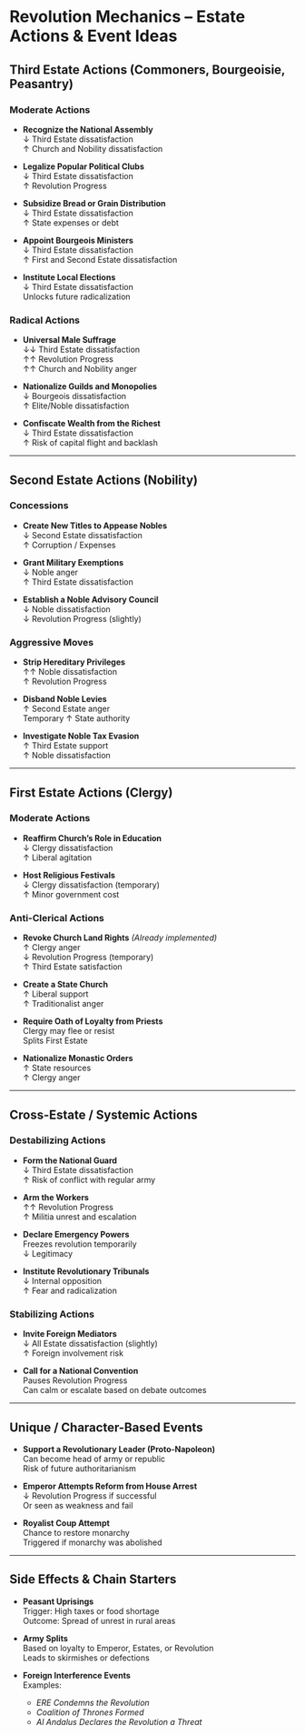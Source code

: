 # Revolution Mechanics – Estate Actions & Event Ideas

## Third Estate Actions (Commoners, Bourgeoisie, Peasantry)

### Moderate Actions
- **Recognize the National Assembly**  
  ↓ Third Estate dissatisfaction  
  ↑ Church and Nobility dissatisfaction

- **Legalize Popular Political Clubs**  
  ↓ Third Estate dissatisfaction  
  ↑ Revolution Progress

- **Subsidize Bread or Grain Distribution**  
  ↓ Third Estate dissatisfaction  
  ↑ State expenses or debt

- **Appoint Bourgeois Ministers**  
  ↓ Third Estate dissatisfaction  
  ↑ First and Second Estate dissatisfaction

- **Institute Local Elections**  
  ↓ Third Estate dissatisfaction  
  Unlocks future radicalization

### Radical Actions
- **Universal Male Suffrage**  
  ↓↓ Third Estate dissatisfaction  
  ↑↑ Revolution Progress  
  ↑↑ Church and Nobility anger

- **Nationalize Guilds and Monopolies**  
  ↓ Bourgeois dissatisfaction  
  ↑ Elite/Noble dissatisfaction

- **Confiscate Wealth from the Richest**  
  ↓ Third Estate dissatisfaction  
  ↑ Risk of capital flight and backlash

---

## Second Estate Actions (Nobility)

### Concessions
- **Create New Titles to Appease Nobles**  
  ↓ Second Estate dissatisfaction  
  ↑ Corruption / Expenses

- **Grant Military Exemptions**  
  ↓ Noble anger  
  ↑ Third Estate dissatisfaction

- **Establish a Noble Advisory Council**  
  ↓ Noble dissatisfaction  
  ↓ Revolution Progress (slightly)

### Aggressive Moves
- **Strip Hereditary Privileges**  
  ↑↑ Noble dissatisfaction  
  ↑ Revolution Progress

- **Disband Noble Levies**  
  ↑ Second Estate anger  
  Temporary ↑ State authority

- **Investigate Noble Tax Evasion**  
  ↑ Third Estate support  
  ↑ Noble dissatisfaction

---

## First Estate Actions (Clergy)

### Moderate Actions
- **Reaffirm Church’s Role in Education**  
  ↓ Clergy dissatisfaction  
  ↑ Liberal agitation

- **Host Religious Festivals**  
  ↓ Clergy dissatisfaction (temporary)  
  ↑ Minor government cost

### Anti-Clerical Actions
- **Revoke Church Land Rights** *(Already implemented)*  
  ↑ Clergy anger  
  ↓ Revolution Progress (temporary)  
  ↑ Third Estate satisfaction

- **Create a State Church**  
  ↑ Liberal support  
  ↑ Traditionalist anger

- **Require Oath of Loyalty from Priests**  
  Clergy may flee or resist  
  Splits First Estate

- **Nationalize Monastic Orders**  
  ↑ State resources  
  ↑ Clergy anger

---

## Cross-Estate / Systemic Actions

### Destabilizing Actions
- **Form the National Guard**  
  ↓ Third Estate dissatisfaction  
  ↑ Risk of conflict with regular army

- **Arm the Workers**  
  ↑↑ Revolution Progress  
  ↑ Militia unrest and escalation

- **Declare Emergency Powers**  
  Freezes revolution temporarily  
  ↓ Legitimacy

- **Institute Revolutionary Tribunals**  
  ↓ Internal opposition  
  ↑ Fear and radicalization

### Stabilizing Actions
- **Invite Foreign Mediators**  
  ↓ All Estate dissatisfaction (slightly)  
  ↑ Foreign involvement risk

- **Call for a National Convention**  
  Pauses Revolution Progress  
  Can calm or escalate based on debate outcomes

---

## Unique / Character-Based Events

- **Support a Revolutionary Leader (Proto-Napoleon)**  
  Can become head of army or republic  
  Risk of future authoritarianism

- **Emperor Attempts Reform from House Arrest**  
  ↓ Revolution Progress if successful  
  Or seen as weakness and fail

- **Royalist Coup Attempt**  
  Chance to restore monarchy  
  Triggered if monarchy was abolished

---

## Side Effects & Chain Starters

- **Peasant Uprisings**  
  Trigger: High taxes or food shortage  
  Outcome: Spread of unrest in rural areas

- **Army Splits**  
  Based on loyalty to Emperor, Estates, or Revolution  
  Leads to skirmishes or defections

- **Foreign Interference Events**  
  Examples:
  - *ERE Condemns the Revolution*  
  - *Coalition of Thrones Formed*  
  - *Al Andalus Declares the Revolution a Threat*
